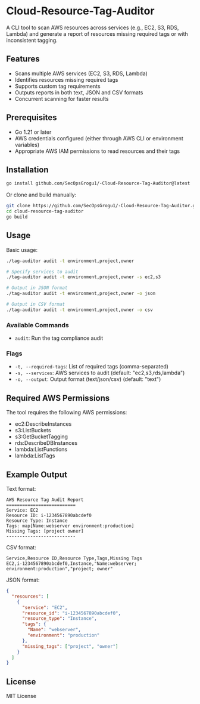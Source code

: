 # Cloud-Resource-Tag-Auditor

A CLI tool to scan AWS resources across services (e.g., EC2, S3, RDS, Lambda) and generate a report of resources missing required tags or with inconsistent tagging.

## Features

- Scans multiple AWS services (EC2, S3, RDS, Lambda)
- Identifies resources missing required tags
- Supports custom tag requirements
- Outputs reports in both text, JSON and CSV formats
- Concurrent scanning for faster results

## Prerequisites

- Go 1.21 or later
- AWS credentials configured (either through AWS CLI or environment variables)
- Appropriate AWS IAM permissions to read resources and their tags

## Installation

```bash
go install github.com/SecOpsGrogu1/-Cloud-Resource-Tag-Auditor@latest
```

Or clone and build manually:

```bash
git clone https://github.com/SecOpsGrogu1/-Cloud-Resource-Tag-Auditor.git
cd cloud-resource-tag-auditor
go build
```

## Usage

Basic usage:

```bash
./tag-auditor audit -t environment,project,owner

# Specify services to audit
./tag-auditor audit -t environment,project,owner -s ec2,s3

# Output in JSON format
./tag-auditor audit -t environment,project,owner -o json

# Output in CSV format
./tag-auditor audit -t environment,project,owner -o csv
```

### Available Commands

- `audit`: Run the tag compliance audit

### Flags

- `-t, --required-tags`: List of required tags (comma-separated)
- `-s, --services`: AWS services to audit (default: "ec2,s3,rds,lambda")
- `-o, --output`: Output format (text/json/csv) (default: "text")

## Required AWS Permissions

The tool requires the following AWS permissions:
- ec2:DescribeInstances
- s3:ListBuckets
- s3:GetBucketTagging
- rds:DescribeDBInstances
- lambda:ListFunctions
- lambda:ListTags

## Example Output

Text format:
```
AWS Resource Tag Audit Report
==========================
Service: EC2
Resource ID: i-1234567890abcdef0
Resource Type: Instance
Tags: map[Name:webserver environment:production]
Missing Tags: [project owner]
--------------------------
```

CSV format:
```csv
Service,Resource ID,Resource Type,Tags,Missing Tags
EC2,i-1234567890abcdef0,Instance,"Name:webserver; environment:production","project; owner"
```

JSON format:
```json
{
  "resources": [
    {
      "service": "EC2",
      "resource_id": "i-1234567890abcdef0",
      "resource_type": "Instance",
      "tags": {
        "Name": "webserver",
        "environment": "production"
      },
      "missing_tags": ["project", "owner"]
    }
  ]
}
```

## License

MIT License
